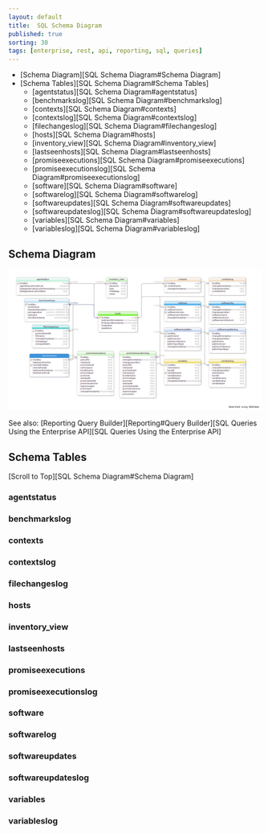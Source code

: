```yaml
---
layout: default
title:  SQL Schema Diagram
published: true
sorting: 30
tags: [enterprise, rest, api, reporting, sql, queries]
---
```


* [Schema Diagram][SQL Schema Diagram#Schema Diagram]
* [Schema Tables][SQL Schema Diagram#Schema Tables]
	* [agentstatus][SQL Schema Diagram#agentstatus]
	* [benchmarkslog][SQL Schema Diagram#benchmarkslog]
	* [contexts][SQL Schema Diagram#contexts]
	* [contextslog][SQL Schema Diagram#contextslog]
	* [filechangeslog][SQL Schema Diagram#filechangeslog]
	* [hosts][SQL Schema Diagram#hosts]
	* [inventory_view][SQL Schema Diagram#inventory_view]
	* [lastseenhosts][SQL Schema Diagram#lastseenhosts] 
	* [promiseexecutions][SQL Schema Diagram#promiseexecutions]
	* [promiseexecutionslog][SQL Schema Diagram#promiseexecutionslog]
	* [software][SQL Schema Diagram#software]
	* [softwarelog][SQL Schema Diagram#softwarelog]
	* [softwareupdates][SQL Schema Diagram#softwareupdates]
	* [softwareupdateslog][SQL Schema Diagram#softwareupdateslog]
	* [variables][SQL Schema Diagram#variables]
	* [variableslog][SQL Schema Diagram#variableslog]

## Schema Diagram ##

![SQL Schema Diagram](cfe_3_6_0_api_db_schema.png)

See also: [Reporting Query Builder][Reporting#Query Builder][SQL Queries Using the Enterprise API][SQL Queries Using the Enterprise API]

## Schema Tables ##

[Scroll to Top][SQL Schema Diagram#Schema Diagram]

### agentstatus ###

### benchmarkslog ###

### contexts ###

### contextslog ###

### filechangeslog ###

### hosts ###

### inventory_view ###

### lastseenhosts ###

### promiseexecutions ###

### promiseexecutionslog ###

### software ###

### softwarelog ###

### softwareupdates ###

### softwareupdateslog ###

### variables ###

### variableslog ###

